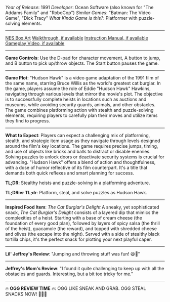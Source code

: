 *Year of Release*: 1991
*Developer*: Ocean Software (also known for "The Addams Family" and "RoboCop")
*Similar Games*: "Batman: The Video Game", "Dick Tracy"
*What Kinda Game is this?*: Platformer with puzzle-solving elements.

---
[NES Box Art](https://www.google.com/search?tbm=isch&q=NES+Box+Art+Hudson+Hawk) 
[Walkthrough, if available](https://www.google.com/search?q=Walkthrough+NES+Hudson+Hawk)
[Instruction Manual, if available](https://www.google.com/search?q=NES+Instruction+Manual+Hudson+Hawk)
[Gameplay Video, if available](https://www.youtube.com/results?search_query=gameplay+NES+Hudson+Hawk) 

- - -
**Game Controls**:
Use the D-pad for character movement, A button to jump, and B button to pick up/throw objects. The Start button pauses the game.

- - -
**Game Plot**: 
"Hudson Hawk" is a video game adaptation of the 1991 film of the same name, starring Bruce Willis as the world's greatest cat burglar. In the game, players assume the role of Eddie "Hudson Hawk" Hawkins, navigating through various levels that mirror the movie's plot. The objective is to successfully complete heists in locations such as auctions and museums, while avoiding security guards, animals, and other obstacles. The game combines platforming action with stealth and puzzle-solving elements, requiring players to carefully plan their moves and utilize items they find to progress.

- - -
**What to Expect**: 
Players can expect a challenging mix of platforming, stealth, and strategic item usage as they navigate through levels designed around the film's key locations. The game requires precise jumps, timing, and use of objects like bricks and balls to distract or disable enemies. Solving puzzles to unlock doors or deactivate security systems is crucial for advancing. "Hudson Hawk" offers a blend of action and thoughtfulness, with a dose of humor reflective of its film counterpart. It's a title that demands both quick reflexes and smart planning for success.

**TL;DR**:
Stealthy heists and puzzle-solving in a platforming adventure.

**TL;DRier TL;dr**: 
Platform, steal, and solve puzzles as Hudson Hawk.

---
**Inspired Food Item**: *The Cat Burglar's Delight*
A sneaky, yet sophisticated snack, *The Cat Burglar's Delight* consists of a layered dip that mimics the complexities of a heist. Starting with a base of cream cheese (the foundation of every good plan), followed by layers of spicy salsa (the thrill of the heist), guacamole (the reward), and topped with shredded cheese and olives (the escape into the night). Served with a side of stealthy black tortilla chips, it's the perfect snack for plotting your next playful caper.

---
**Lil' Jeffrey's Review**: "Jumping and throwing stuff was fun! 😆🎩"

---
**Jeffrey's Mom's Review**: "I found it quite challenging to keep up with all the obstacles and guards. Interesting, but a bit too tricky for me."

---
🔥 **OGG REVIEW TIME** 🔥: OGG LIKE SNEAK AND GRAB. OGG STEAL SNACKS NOW! 🎩🍴👀